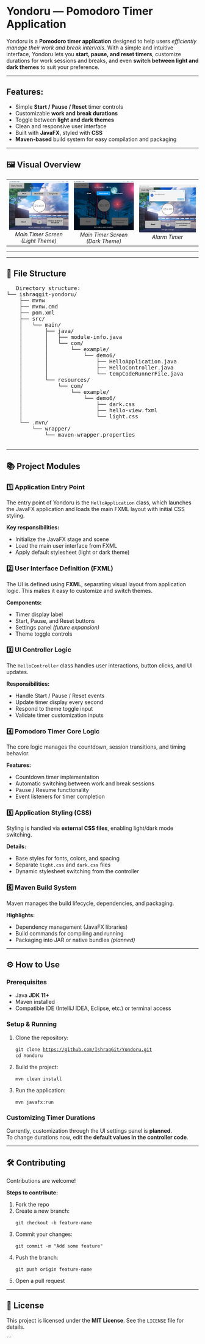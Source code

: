 <h1><strong>Yondoru — Pomodoro Timer Application</strong></h1>
<p>Yondoru is a <strong>Pomodoro timer application</strong> designed to help users <em>efficiently manage their work and break intervals</em>. 
With a simple and intuitive interface, Yondoru lets you <strong>start, pause, and reset timers</strong>, customize durations for work sessions and breaks, and even <strong>switch between light and dark themes</strong> to suit your preference.</p>

<hr>

<h2>Features:</h2>
<ul>
    <li>Simple <strong>Start / Pause / Reset</strong> timer controls</li>
    <li>Customizable <strong>work and break durations</strong></li>
    <li>Toggle between <strong>light and dark themes</strong></li>
    <li>Clean and responsive user interface</li>
    <li>Built with <strong>JavaFX</strong>, styled with <strong>CSS</strong></li>
    <li><strong>Maven-based</strong> build system for easy compilation and packaging</li>
</ul>

<hr>

<h2>🖼️ Visual Overview</h2>

<table>
  <tr>
    <td align="center">
      <img src="screenshots/ss1.png" alt="Yondoru Main Screen (Light Theme)" width="300"><br>
      <em>Main Timer Screen (Light Theme)</em>
    </td>
    <td align="center">
      <img src="screenshots/ss3.png" alt="Yondoru Main Screen (Dark Theme)" width="300"><br>
      <em>Main Timer Screen (Dark Theme)</em>
    </td>
    <td align="center">
      <img src="screenshots/ss2.png" alt="Yondoru Alarm Timer Screen" width="300"><br>
      <em>Alarm Timer</em>
    </td>
  </tr>
</table>

<hr>

  </pre> <hr> <h2>📂 File Structure</h2> 
   <pre>
   Directory structure:
└── ishraqgit-yondoru/
    ├── mvnw
    ├── mvnw.cmd
    ├── pom.xml
    ├── src/
    │   └── main/
    │       ├── java/
    │       │   ├── module-info.java
    │       │   └── com/
    │       │       └── example/
    │       │           └── demo6/
    │       │               ├── HelloApplication.java
    │       │               ├── HelloController.java
    │       │               └── tempCodeRunnerFile.java
    │       └── resources/
    │           └── com/
    │               └── example/
    │                   └── demo6/
    │                       ├── dark.css
    │                       ├── hello-view.fxml
    │                       └── light.css
    └── .mvn/
        └── wrapper/
            └── maven-wrapper.properties 
   </pre> <hr> <h2>
   
   📚 Project Modules</h2> <h3>1️⃣ Application Entry Point</h3> <p>The entry point of Yondoru is the <code>HelloApplication</code> class, which launches the JavaFX application and loads the main FXML layout with initial CSS styling.</p> <strong>Key responsibilities:</strong> <ul> <li>Initialize the JavaFX stage and scene</li> <li>Load the main user interface from FXML</li> <li>Apply default stylesheet (light or dark theme)</li> </ul> <h3>2️⃣ User Interface Definition (FXML)</h3> <p>The UI is defined using <strong>FXML</strong>, separating visual layout from application logic. This makes it easy to customize and switch themes.</p> <strong>Components:</strong> <ul> <li>Timer display label</li> <li>Start, Pause, and Reset buttons</li> <li>Settings panel <em>(future expansion)</em></li> <li>Theme toggle controls</li> </ul> <h3>3️⃣ UI Controller Logic</h3> <p>The <code>HelloController</code> class handles user interactions, button clicks, and UI updates.</p> <strong>Responsibilities:</strong> <ul> <li>Handle Start / Pause / Reset events</li> <li>Update timer display every second</li> <li>Respond to theme toggle input</li> <li>Validate timer customization inputs</li> </ul> <h3>4️⃣ Pomodoro Timer Core Logic</h3> <p>The core logic manages the countdown, session transitions, and timing behavior.</p> <strong>Features:</strong> <ul> <li>Countdown timer implementation</li> <li>Automatic switching between work and break sessions</li> <li>Pause / Resume functionality</li> <li>Event listeners for timer completion</li> </ul> <h3>5️⃣ Application Styling (CSS)</h3> <p>Styling is handled via <strong>external CSS files</strong>, enabling light/dark mode switching.</p> <strong>Details:</strong> <ul> <li>Base styles for fonts, colors, and spacing</li> <li>Separate <code>light.css</code> and <code>dark.css</code> files</li> <li>Dynamic stylesheet switching from the controller</li> </ul> <h3>6️⃣ Maven Build System</h3> <p>Maven manages the build lifecycle, dependencies, and packaging.</p> <strong>Highlights:</strong> <ul> <li>Dependency management (JavaFX libraries)</li> <li>Build commands for compiling and running</li> <li>Packaging into JAR or native bundles <em>(planned)</em></li> </ul> <hr> <h2>⚙️ How to Use</h2> <h3>Prerequisites</h3> <ul> <li>Java <strong>JDK 11+</strong></li> <li>Maven installed</li> <li>Compatible IDE (IntelliJ IDEA, Eclipse, etc.) or terminal access</li> </ul> <h3>Setup & Running</h3> <ol> <li>Clone the repository: <pre><code>git clone https://github.com/IshraqGit/Yondoru.git cd Yondoru</code></pre></li>

   <li>Build the project:
<pre><code>mvn clean install</code></pre></li>

<li>Run the application:
<pre><code>mvn javafx:run</code></pre></li>


</ol> <h3>Customizing Timer Durations</h3> <p>Currently, customization through the UI settings panel is <strong>planned</strong>.<br> To change durations now, edit the <strong>default values in the controller code</strong>.</p> <hr> <h2>🛠️ Contributing</h2> <p>Contributions are welcome!</p> <strong>Steps to contribute:</strong> <ol> <li>Fork the repo</li> <li>Create a new branch: <pre><code>git checkout -b feature-name</code></pre></li>

<li>Commit your changes:
<pre><code>git commit -m "Add some feature"</code></pre></li>

<li>Push the branch:
<pre><code>git push origin feature-name</code></pre></li>

<li>Open a pull request</li>


</ol> <hr> <h2>📄 License</h2> <p>This project is licensed under the <strong>MIT License</strong>. See the <code>LICENSE</code> file for details.</p> </body> </html> ```
